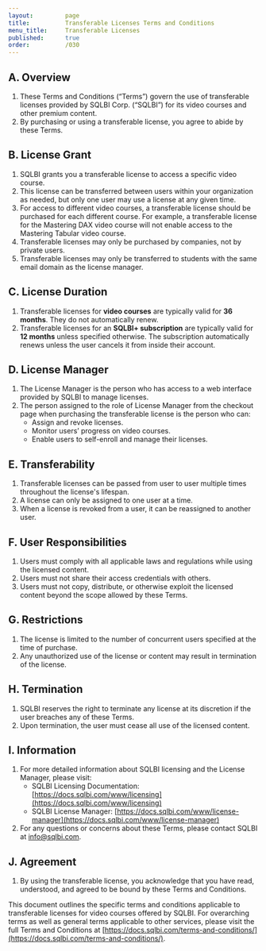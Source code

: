 ```yaml
---
layout:         page
title:          Transferable Licenses Terms and Conditions
menu_title:     Transferable Licenses
published:      true
order:          /030
---
```


## A. Overview
1. These Terms and Conditions (“Terms”) govern the use of transferable licenses provided by SQLBI Corp. (“SQLBI”) for its video courses and other premium content.
2. By purchasing or using a transferable license, you agree to abide by these Terms.

## B. License Grant
1. SQLBI grants you a transferable license to access a specific video course.
2. This license can be transferred between users within your organization as needed, but only one user may use a license at any given time.
3. For access to different video courses, a transferable license should be purchased for each different course. For example, a transferable license for the Mastering DAX video course will not enable access to the Mastering Tabular video course.
4. Transferable licenses may only be purchased by companies, not by private users.
5. Transferable licenses may only be transferred to students with the same email domain as the license manager.

## C. License Duration
1. Transferable licenses for **video courses** are typically valid for **36 months**. They do not automatically renew.
2. Transferable licenses for an **SQLBI+ subscription** are typically valid for **12 months** unless specified otherwise. The subscription automatically renews unless the user cancels it from inside their account.

## D. License Manager
1. The License Manager is the person who has access to a web interface provided by SQLBI to manage licenses.
2. The person assigned to the role of License Manager from the checkout page when purchasing the transferable license is the person who can:
   - Assign and revoke licenses.
   - Monitor users’ progress on video courses.
   - Enable users to self-enroll and manage their licenses.

## E. Transferability
1. Transferable licenses can be passed from user to user multiple times throughout the license's lifespan.
2. A license can only be assigned to one user at a time.
3. When a license is revoked from a user, it can be reassigned to another user.

## F. User Responsibilities
1. Users must comply with all applicable laws and regulations while using the licensed content.
2. Users must not share their access credentials with others.
3. Users must not copy, distribute, or otherwise exploit the licensed content beyond the scope allowed by these Terms.

## G. Restrictions
1. The license is limited to the number of concurrent users specified at the time of purchase.
2. Any unauthorized use of the license or content may result in termination of the license.

## H. Termination
1. SQLBI reserves the right to terminate any license at its discretion if the user breaches any of these Terms.
2. Upon termination, the user must cease all use of the licensed content.

## I. Information
1. For more detailed information about SQLBI licensing and the License Manager, please visit:
   - SQLBI Licensing Documentation: [https://docs.sqlbi.com/www/licensing](https://docs.sqlbi.com/www/licensing)
   - SQLBI License Manager: [https://docs.sqlbi.com/www/license-manager](https://docs.sqlbi.com/www/license-manager)
2. For any questions or concerns about these Terms, please contact SQLBI at [info@sqlbi.com](mailto:info@sqlbi.com).

## J. Agreement
1. By using the transferable license, you acknowledge that you have read, understood, and agreed to be bound by these Terms and Conditions.

This document outlines the specific terms and conditions applicable to transferable licenses for video courses offered by SQLBI. For overarching terms as well as general terms applicable to other services, please visit the full Terms and Conditions at [https://docs.sqlbi.com/terms-and-conditions/](https://docs.sqlbi.com/terms-and-conditions/).
